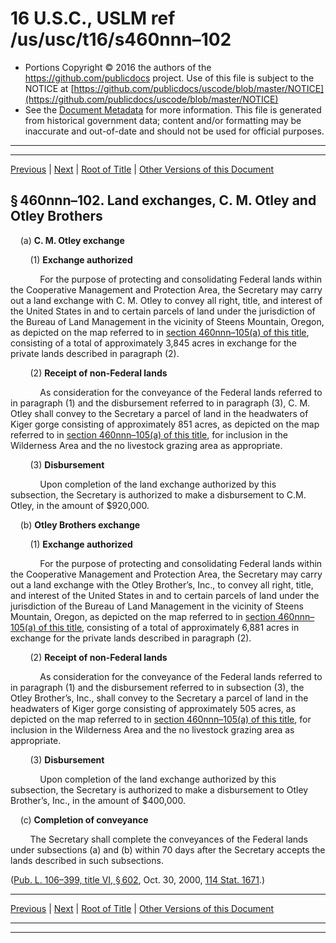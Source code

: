 ---
---

# 16 U.S.C., USLM ref /us/usc/t16/s460nnn–102

* Portions Copyright © 2016 the authors of the https://github.com/publicdocs project.
  Use of this file is subject to the NOTICE at [https://github.com/publicdocs/uscode/blob/master/NOTICE](https://github.com/publicdocs/uscode/blob/master/NOTICE)
* See the [Document Metadata](././../../../../../..//README.md) for more information.
  This file is generated from historical government data; content and/or formatting may be inaccurate and out-of-date and should not be used for official purposes.

----------
----------

[Previous](./../../../../../..//us/usc/t16/ch1/schCXXV/ptF/m__us_usc_t16_s460nnn–101.md) | [Next](./../../../../../..//us/usc/t16/ch1/schCXXV/ptF/m__us_usc_t16_s460nnn–103.md) | [Root of Title](./../../../../../../) | [Other Versions of this Document](https://publicdocs.github.io/go/links?ns=uslm&ref=%2Fus%2Fusc%2Ft16%2Fs460nnn%E2%80%93102)

## § 460nnn–102. Land exchanges, C. M. Otley and Otley Brothers

    (a) __C. M. Otley exchange__ 

        (1) __Exchange authorized__ 

            For the purpose of protecting and consolidating Federal lands within the Cooperative Management and Protection Area, the Secretary may carry out a land exchange with C. M. Otley to convey all right, title, and interest of the United States in and to certain parcels of land under the jurisdiction of the Bureau of Land Management in the vicinity of Steens Mountain, Oregon, as depicted on the map referred to in [section 460nnn–105(a) of this title][/us/usc/t16/s460nnn–105/a], consisting of a total of approximately 3,845 acres in exchange for the private lands described in paragraph (2).

        (2) __Receipt of non-Federal lands__ 

            As consideration for the conveyance of the Federal lands referred to in paragraph (1) and the disbursement referred to in paragraph (3), C. M. Otley shall convey to the Secretary a parcel of land in the headwaters of Kiger gorge consisting of approximately 851 acres, as depicted on the map referred to in [section 460nnn–105(a) of this title][/us/usc/t16/s460nnn–105/a], for inclusion in the Wilderness Area and the no livestock grazing area as appropriate.

        (3) __Disbursement__ 

            Upon completion of the land exchange authorized by this subsection, the Secretary is authorized to make a disbursement to C.M. Otley, in the amount of $920,000.

    (b) __Otley Brothers exchange__ 

        (1) __Exchange authorized__ 

            For the purpose of protecting and consolidating Federal lands within the Cooperative Management and Protection Area, the Secretary may carry out a land exchange with the Otley Brother’s, Inc., to convey all right, title, and interest of the United States in and to certain parcels of land under the jurisdiction of the Bureau of Land Management in the vicinity of Steens Mountain, Oregon, as depicted on the map referred to in [section 460nnn–105(a) of this title][/us/usc/t16/s460nnn–105/a], consisting of a total of approximately 6,881 acres in exchange for the private lands described in paragraph (2).

        (2) __Receipt of non-Federal lands__ 

            As consideration for the conveyance of the Federal lands referred to in paragraph (1) and the disbursement referred to in subsection (3), the Otley Brother’s, Inc., shall convey to the Secretary a parcel of land in the headwaters of Kiger gorge consisting of approximately 505 acres, as depicted on the map referred to in [section 460nnn–105(a) of this title][/us/usc/t16/s460nnn–105/a], for inclusion in the Wilderness Area and the no livestock grazing area as appropriate.

        (3) __Disbursement__ 

            Upon completion of the land exchange authorized by this subsection, the Secretary is authorized to make a disbursement to Otley Brother’s, Inc., in the amount of $400,000.

    (c) __Completion of conveyance__ 

        The Secretary shall complete the conveyances of the Federal lands under subsections (a) and (b) within 70 days after the Secretary accepts the lands described in such subsections.

([Pub. L. 106–399, title VI, § 602][/us/pl/106/399/s602], Oct. 30, 2000, [114 Stat. 1671][/us/stat/114/1671].)

----------

[Previous](./../../../../../..//us/usc/t16/ch1/schCXXV/ptF/m__us_usc_t16_s460nnn–101.md) | [Next](./../../../../../..//us/usc/t16/ch1/schCXXV/ptF/m__us_usc_t16_s460nnn–103.md) | [Root of Title](./../../../../../../) | [Other Versions of this Document](https://publicdocs.github.io/go/links?ns=uslm&ref=%2Fus%2Fusc%2Ft16%2Fs460nnn%E2%80%93102)

----------
----------

[/us/usc/t16/s460nnn–105/a]: https://publicdocs.github.io/go/links?ns=uslm&ref=%2Fus%2Fusc%2Ft16%2Fs460nnn%E2%80%93105%2Fa
[/us/usc/t16/s460nnn–105/a]: https://publicdocs.github.io/go/links?ns=uslm&ref=%2Fus%2Fusc%2Ft16%2Fs460nnn%E2%80%93105%2Fa
[/us/usc/t16/s460nnn–105/a]: https://publicdocs.github.io/go/links?ns=uslm&ref=%2Fus%2Fusc%2Ft16%2Fs460nnn%E2%80%93105%2Fa
[/us/usc/t16/s460nnn–105/a]: https://publicdocs.github.io/go/links?ns=uslm&ref=%2Fus%2Fusc%2Ft16%2Fs460nnn%E2%80%93105%2Fa
[/us/pl/106/399/s602]: https://publicdocs.github.io/go/links?ns=uslm&ref=%2Fus%2Fpl%2F106%2F399%2Fs602
[/us/stat/114/1671]: https://publicdocs.github.io/go/links?ns=uslm&ref=%2Fus%2Fstat%2F114%2F1671


